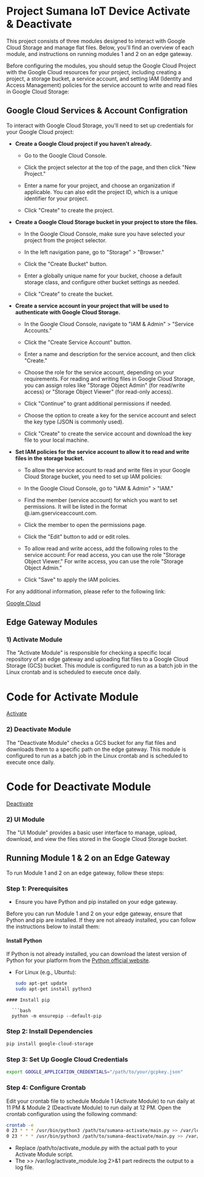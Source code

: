 # Project Sumana IoT Device Activate & Deactivate

This project consists of three modules designed to interact with Google Cloud Storage and manage flat files. Below, you'll find an overview of each module, and instructions on running modules 1 and 2 on an edge gateway.

Before configuring the modules, you should setup the Google Cloud Project with the Google Cloud resources for your project, including creating a project, a storage bucket, a service account, and setting IAM (Identity and Access Management) policies for the service account to write and read files in Google Cloud Storage:

## Google Cloud Services & Account Configration

To interact with Google Cloud Storage, you'll need to set up credentials for your Google Cloud project:

- **Create a Google Cloud project if you haven't already.**

    - Go to the Google Cloud Console.

    - Click the project selector at the top of the page, and then click "New Project."

    - Enter a name for your project, and choose an organization if applicable. You can also edit the project ID, which is a unique identifier for your project.

    - Click "Create" to create the project.


- **Create a Google Cloud Storage bucket in your project to store the files.**

    - In the Google Cloud Console, make sure you have selected your project from the project selector.

    - In the left navigation pane, go to "Storage" > "Browser."

    - Click the "Create Bucket" button.

    - Enter a globally unique name for your bucket, choose a default storage class, and configure other bucket settings as needed.

    - Click "Create" to create the bucket.
   
- **Create a service account in your project that will be used to authenticate with Google Cloud Storage.**

   - In the Google Cloud Console, navigate to "IAM & Admin" > "Service Accounts."

   - Click the "Create Service Account" button.

   - Enter a name and description for the service account, and then click "Create."

   - Choose the role for the service account, depending on your requirements. For reading and       writing files in Google Cloud Storage, you can assign roles like "Storage Object Admin"         (for read/write access) or "Storage Object Viewer" (for read-only access).

   - Click "Continue" to grant additional permissions if needed.

   - Choose the option to create a key for the service account and select the key type (JSON is commonly used).

   - Click "Create" to create the service account and download the key file to your local machine. 

- **Set IAM policies for the service account to allow it to read and write files in the storage bucket.**

   - To allow the service account to read and write files in your Google Cloud Storage bucket, you need to set up IAM policies:

   - In the Google Cloud Console, go to "IAM & Admin" > "IAM."

   - Find the member (service account) for which you want to set permissions. It will be listed in the format <service-account-name>@<project-id>.iam.gserviceaccount.com.

   - Click the member to open the permissions page.

   - Click the "Edit" button to add or edit roles.

   - To allow read and write access, add the following roles to the service account:
      For read access, you can use the role "Storage Object Viewer."
      For write access, you can use the role "Storage Object Admin."

   - Click "Save" to apply the IAM policies.

For any additional information, please refer to the following link:

[Google Cloud](https://cloud.google.com/storage/docs/creating-buckets)

## Edge Gateway Modules

### 1) Activate Module

The "Activate Module" is responsible for checking a specific local repository of an edge gateway and uploading flat files to a Google Cloud Storage (GCS) bucket. This module is configured to run as a batch job in the Linux crontab and is scheduled to execute once daily.
# Code for Activate Module

[Activate](sumana-activate/main.py)

### 2) Deactivate Module

The "Deactivate Module" checks a GCS bucket for any flat files and downloads them to a specific path on the edge gateway. This module is configured to run as a batch job in the Linux crontab and is scheduled to execute once daily.

# Code for Deactivate Module

[Deactivate](sumana-deactivate/main.py)

### 2) UI Module

The "UI Module" provides a basic user interface to manage, upload, download, and view the files stored in the Google Cloud Storage bucket.

## Running Module 1 & 2 on an Edge Gateway

To run Module 1 and 2 on an edge gateway, follow these steps:

### Step 1: Prerequisites

* Ensure you have Python and pip installed on your edge gateway.

Before you can run Module 1 and 2 on your edge gateway, ensure that Python and pip are installed. If they are not already installed, you can follow the instructions below to install them:

#### Install Python

If Python is not already installed, you can download the latest version of Python for your platform from the [Python official website](https://www.python.org/downloads/).

- For Linux (e.g., Ubuntu):
  ```bash
  sudo apt-get update
  sudo apt-get install python3
```
#### Install pip

  ```bash
  python -m ensurepip --default-pip
```
### Step 2: Install Dependencies

  ```bash
  pip install google-cloud-storage
```
### Step 3: Set Up Google Cloud Credentials

  ```bash
  export GOOGLE_APPLICATION_CREDENTIALS="/path/to/your/gcpkey.json"
```
### Step 4: Configure Crontab

Edit your crontab file to schedule Module 1 (Activate Module) to run daily at 11 PM & Module 2 (Deactivate Module) to run daily at 12 PM. Open the crontab configuration using the following command:

  ```bash
  crontab -e
  0 23 * * * /usr/bin/python3 /path/to/sumana-activate/main.py >> /var/log/activate_module.log 2>&1
  0 23 * * * /usr/bin/python3 /path/to/sumana-deactivate/main.py >> /var/log/activate_module.log 2>&1
```
* Replace /path/to/activate_module.py with the actual path to your Activate Module script.
* The >> /var/log/activate_module.log 2>&1 part redirects the output to a log file.
